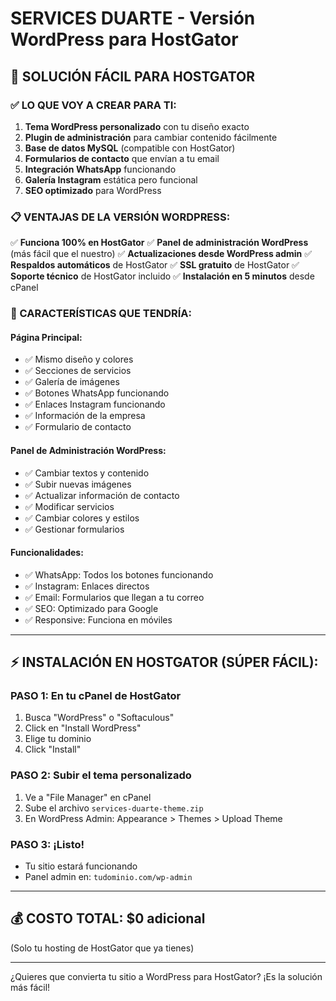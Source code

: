 # SERVICES DUARTE - Versión WordPress para HostGator

## 🎯 SOLUCIÓN FÁCIL PARA HOSTGATOR

### ✅ LO QUE VOY A CREAR PARA TI:

1. **Tema WordPress personalizado** con tu diseño exacto
2. **Plugin de administración** para cambiar contenido fácilmente  
3. **Base de datos MySQL** (compatible con HostGator)
4. **Formularios de contacto** que envían a tu email
5. **Integración WhatsApp** funcionando
6. **Galería Instagram** estática pero funcional
7. **SEO optimizado** para WordPress

### 📋 VENTAJAS DE LA VERSIÓN WORDPRESS:

✅ **Funciona 100% en HostGator**
✅ **Panel de administración WordPress** (más fácil que el nuestro)
✅ **Actualizaciones desde WordPress admin**
✅ **Respaldos automáticos** de HostGator
✅ **SSL gratuito** de HostGator
✅ **Soporte técnico** de HostGator incluido
✅ **Instalación en 5 minutos** desde cPanel

### 🔧 CARACTERÍSTICAS QUE TENDRÍA:

#### **Página Principal:**
- ✅ Mismo diseño y colores
- ✅ Secciones de servicios
- ✅ Galería de imágenes
- ✅ Botones WhatsApp funcionando
- ✅ Enlaces Instagram funcionando
- ✅ Información de la empresa
- ✅ Formulario de contacto

#### **Panel de Administración WordPress:**
- ✅ Cambiar textos y contenido
- ✅ Subir nuevas imágenes
- ✅ Actualizar información de contacto
- ✅ Modificar servicios
- ✅ Cambiar colores y estilos
- ✅ Gestionar formularios

#### **Funcionalidades:**
- ✅ WhatsApp: Todos los botones funcionando
- ✅ Instagram: Enlaces directos
- ✅ Email: Formularios que llegan a tu correo
- ✅ SEO: Optimizado para Google
- ✅ Responsive: Funciona en móviles

---

## ⚡ INSTALACIÓN EN HOSTGATOR (SÚPER FÁCIL):

### PASO 1: En tu cPanel de HostGator
1. Busca "WordPress" o "Softaculous"
2. Click en "Install WordPress"
3. Elige tu dominio
4. Click "Install"

### PASO 2: Subir el tema personalizado
1. Ve a "File Manager" en cPanel
2. Sube el archivo `services-duarte-theme.zip`
3. En WordPress Admin: Appearance > Themes > Upload Theme

### PASO 3: ¡Listo!
- Tu sitio estará funcionando
- Panel admin en: `tudominio.com/wp-admin`

---

## 💰 COSTO TOTAL: $0 adicional
(Solo tu hosting de HostGator que ya tienes)

---

¿Quieres que convierta tu sitio a WordPress para HostGator? ¡Es la solución más fácil!